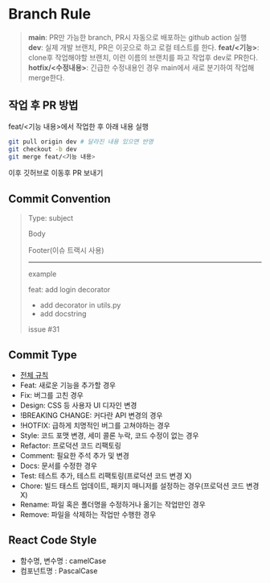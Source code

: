 # Branch Rule

> **main**: PR만 가능한 branch, PR시 자동으로 배포하는 github action 실행
> **dev**: 실제 개발 브랜치, PR은 이곳으로 하고 로컬 테스트를 한다.
> **feat/<기능>**: clone후 작업해야할 브랜치, 이런 이름의 브랜치를 파고 작업후 dev로 PR한다.
> **hotfix/<수정내용>**: 긴급한 수정내용인 경우 main에서 새로 분기하여 작업해 merge한다.

## 작업 후 PR 방법

feat/<기능 내용>에서 작업한 후 아래 내용 실행

```sh
git pull origin dev # 달라진 내용 있으면 반영
git checkout -b dev
git merge feat/<기능 내용>
```

이후 깃허브로 이동후 PR 보내기

## Commit Convention

> Type: subject
>
> Body
>
> Footer(이슈 트랙시 사용)
>
> ---
>
> example
>
> feat: add login decorator
>
> - add decorator in utils.py
> - add docstring
>
> issue #31

## Commit Type

- [전체 규칙](https://overcome-the-limits.tistory.com/entry/%ED%98%91%EC%97%85-%ED%98%91%EC%97%85%EC%9D%84-%EC%9C%84%ED%95%9C-%EA%B8%B0%EB%B3%B8%EC%A0%81%EC%9D%B8-git-%EC%BB%A4%EB%B0%8B%EC%BB%A8%EB%B2%A4%EC%85%98-%EC%84%A4%EC%A0%95%ED%95%98%EA%B8%B0)
- Feat: 새로운 기능을 추가할 경우
- Fix: 버그를 고친 경우
- Design: CSS 등 사용자 UI 디자인 변경
- !BREAKING CHANGE: 커다란 API 변경의 경우
- !HOTFIX: 급하게 치명적인 버그를 고쳐야하는 경우
- Style: 코드 포맷 변경, 세미 콜론 누락, 코드 수정이 없는 경우
- Refactor: 프로덕션 코드 리팩토링
- Comment: 필요한 주석 추가 및 변경
- Docs: 문서를 수정한 경우
- Test: 테스트 추가, 테스트 리팩토링(프로덕션 코드 변경 X)
- Chore: 빌드 태스트 업데이트, 패키지 매니저를 설정하는 경우(프로덕션 코드 변경 X)
- Rename: 파일 혹은 폴더명을 수정하거나 옮기는 작업만인 경우
- Remove: 파일을 삭제하는 작업만 수행한 경우

## React Code Style

- 함수명, 변수명 : camelCase
- 컴포넌트명 : PascalCase

